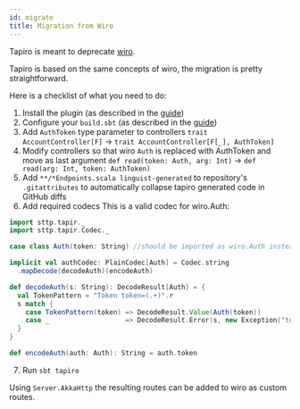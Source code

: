 ```yaml
---
id: migrate
title: Migration from Wiro
---
```


Tapiro is meant to deprecate [wiro](https://github.com/buildo/wiro).

Tapiro is based on the same concepts of wiro, the migration is pretty straightforward.

Here is a checklist of what you need to do:
1. Install the plugin (as described in the [guide](installation.md))
2. Configure your `build.sbt` (as described in the [guide](installation.md))
3. Add `AuthToken` type parameter to controllers
    `trait AccountController[F]` -> `trait AccountController[F[_], AuthToken]`
4. Modify controllers so that wiro `Auth` is replaced with AuthToken and move as last argument
    `def read(token: Auth, arg: Int)` -> `def read(arg: Int, token: AuthToken)`
5. Add `**/*Endpoints.scala linguist-generated` to repository's `.gitattributes` to automatically collapse tapiro generated code in GitHub diffs
6. Add required codecs
This is a valid codec for wiro.Auth:

```scala mdoc
import sttp.tapir._
import sttp.tapir.Codec._

case class Auth(token: String) //should be imported as wiro.Auth instead

implicit val authCodec: PlainCodec[Auth] = Codec.string
  .mapDecode(decodeAuth)(encodeAuth)

def decodeAuth(s: String): DecodeResult[Auth] = {
  val TokenPattern = "Token token=(.+)".r
  s match {
    case TokenPattern(token) => DecodeResult.Value(Auth(token))
    case _                   => DecodeResult.Error(s, new Exception("token not found"))
  }
}

def encodeAuth(auth: Auth): String = auth.token
```
7. Run `sbt tapiro`

Using `Server.AkkaHttp` the resulting routes can be added to wiro as custom routes.
